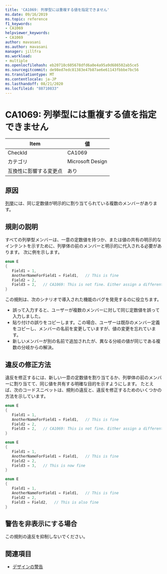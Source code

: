 ```yaml
---
title: 'CA1069: 列挙型には重複する値を指定できません'
ms.date: 09/16/2019
ms.topic: reference
f1_keywords:
- CA1069
helpviewer_keywords:
- CA1069
author: mavasani
ms.author: mavasani
manager: jillfra
ms.workload:
- multiple
ms.openlocfilehash: eb20718c605678dfd6a0e4a95a9d686502ab5ce5
ms.sourcegitcommit: de98ed7edc81383e47b87ae6e61143fbbbe7bc56
ms.translationtype: MT
ms.contentlocale: ja-JP
ms.lasthandoff: 08/21/2020
ms.locfileid: "88710833"
---
```

# <a name="ca1069-enums-should-not-have-duplicate-values"></a>CA1069: 列挙型には重複する値を指定できません

|Item|値|
|-|-|
|CheckId|CA1069|
|カテゴリ|Microsoft Design|
|互換性に影響する変更点|あり|

## <a name="cause"></a>原因

[列挙](/dotnet/csharp/language-reference/builtin-types/enum)には、同じ定数値が明示的に割り当てられている複数のメンバーがあります。

## <a name="rule-description"></a>規則の説明

すべての列挙型メンバーは、一意の定数値を持つか、または値の共有の明示的なインテントを示すために、列挙体の前のメンバーと明示的に代入される必要があります。 次に例を示します。

```csharp
enum E
{
   Field1 = 1,
   AnotherNameForField1 = Field1,   // This is fine
   Field2 = 2,
   Field3 = 2,   // CA1069: This is not fine. Either assign a different constant value or 'Field2' to indicate explicit intent of sharing value.
}
```

この規則は、次のシナリオで導入された機能のバグを発見するのに役立ちます。
- 誤って入力すると、ユーザーが複数のメンバーに対して同じ定数値を誤って入力しました。
- 貼り付けの誤りをコピーします。この場合、ユーザーは既存のメンバー定義をコピーし、メンバーの名前を変更していますが、値の変更を忘れています。
- 新しいメンバーが別の名前で追加されたが、異なる分岐の値が同じである複数の分岐からの解決。

## <a name="how-to-fix-violations"></a>違反の修正方法

違反を修正するには、新しい一意の定数値を割り当てるか、列挙体の前のメンバーに割り当てて、同じ値を共有する明確な目的を示すようにします。 たとえば、次のコードスニペットは、規則の違反と、違反を修正するためのいくつかの方法を示しています。

```csharp
enum E
{
   Field1 = 1,
   AnotherNameForField1 = Field1,   // This is fine
   Field2 = 2,
   Field3 = 2,   // CA1069: This is not fine. Either assign a different constant value or 'Field2' to indicate explicit intent of sharing value.
}
```

```csharp
enum E
{
   Field1 = 1,
   AnotherNameForField1 = Field1,   // This is fine
   Field2 = 2,
   Field3 = 3,   // This is now fine
}
```

```csharp
enum E
{
   Field1 = 1,
   AnotherNameForField1 = Field1,   // This is fine
   Field2 = 2,
   Field3 = Field2,   // This is also fine
}
```

## <a name="when-to-suppress-warnings"></a>警告を非表示にする場合

この規則の違反を抑制しないでください。

## <a name="see-also"></a>関連項目

- [デザインの警告](design-warnings.md)
